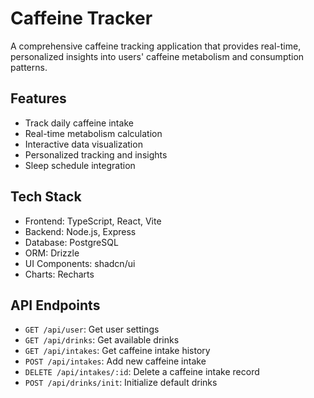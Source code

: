 # Caffeine Tracker

A comprehensive caffeine tracking application that provides real-time, personalized insights into users' caffeine metabolism and consumption patterns.

## Features

- Track daily caffeine intake
- Real-time metabolism calculation
- Interactive data visualization
- Personalized tracking and insights
- Sleep schedule integration

## Tech Stack

- Frontend: TypeScript, React, Vite
- Backend: Node.js, Express
- Database: PostgreSQL
- ORM: Drizzle
- UI Components: shadcn/ui
- Charts: Recharts

## API Endpoints

- `GET /api/user`: Get user settings
- `GET /api/drinks`: Get available drinks
- `GET /api/intakes`: Get caffeine intake history
- `POST /api/intakes`: Add new caffeine intake
- `DELETE /api/intakes/:id`: Delete a caffeine intake record
- `POST /api/drinks/init`: Initialize default drinks
